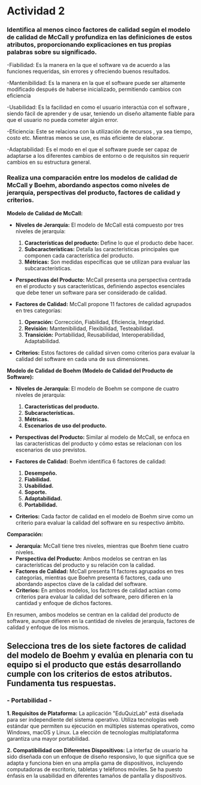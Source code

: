 # Actividad 2
### Identifica al menos cinco factores de calidad según el modelo de calidad de McCall y profundiza en las definiciones de estos atributos, proporcionando explicaciones en tus propias palabras sobre su significado. 

-Fiabilidad: Es la manera en la que el software va de acuerdo a las funciones requeridas, sin errores y ofreciendo buenos resultados.

-Mantenibilidad: Es la manera en la que el software puede ser altamente modificado después de haberse inicializado, permitiendo cambios con eficiencia 

-Usabilidad: Es la facilidad en como el usuario interactúa con el software	, siendo fácil de aprender y de usar, teniendo un diseño altamente fiable para que el usuario no pueda cometer algún error.

-Eficiencia: Este se relaciona con la utilización de recursos , ya sea tiempo, costo etc. Mientras menos se use, es más eficiente de elaborar. 

-Adaptabilidad: Es el modo en el que el software puede ser capaz de adaptarse a los diferentes cambios de entorno o de requisitos sin requerir cambios en su estructura general. 


### Realiza una comparación entre los modelos de calidad de McCall y Boehm, abordando aspectos como niveles de jerarquía, perspectivas del producto, factores de calidad y criterios. 

**Modelo de Calidad de McCall:**

- **Niveles de Jerarquía:** El modelo de McCall está compuesto por tres niveles de jerarquía:
  1. **Características del producto:** Define lo que el producto debe hacer.
  2. **Subcaracterísticas:** Detalla las características principales que componen cada característica del producto.
  3. **Métricas:** Son medidas específicas que se utilizan para evaluar las subcaracterísticas.

- **Perspectivas del Producto:** McCall presenta una perspectiva centrada en el producto y sus características, definiendo aspectos esenciales que debe tener un software para ser considerado de calidad.

- **Factores de Calidad:** McCall propone 11 factores de calidad agrupados en tres categorías:
  1. **Operación:** Corrección, Fiabilidad, Eficiencia, Integridad.
  2. **Revisión:** Mantenibilidad, Flexibilidad, Testeabilidad.
  3. **Transición:** Portabilidad, Reusabilidad, Interoperabilidad, Adaptabilidad.

- **Criterios:** Estos factores de calidad sirven como criterios para evaluar la calidad del software en cada una de sus dimensiones.

**Modelo de Calidad de Boehm (Modelo de Calidad del Producto de Software):**

- **Niveles de Jerarquía:** El modelo de Boehm se compone de cuatro niveles de jerarquía:
  1. **Características del producto.**
  2. **Subcaracterísticas.**
  3. **Métricas.**
  4. **Escenarios de uso del producto.**

- **Perspectivas del Producto:** Similar al modelo de McCall, se enfoca en las características del producto y cómo estas se relacionan con los escenarios de uso previstos.

- **Factores de Calidad:** Boehm identifica 6 factores de calidad:
  1. **Desempeño.**
  2. **Fiabilidad.**
  3. **Usabilidad.**
  4. **Soporte.**
  5. **Adaptabilidad.**
  6. **Portabilidad.**

- **Criterios:** Cada factor de calidad en el modelo de Boehm sirve como un criterio para evaluar la calidad del software en su respectivo ámbito.

**Comparación:**

- **Jerarquía:** McCall tiene tres niveles, mientras que Boehm tiene cuatro niveles.
- **Perspectiva del Producto:** Ambos modelos se centran en las características del producto y su relación con la calidad.
- **Factores de Calidad:** McCall presenta 11 factores agrupados en tres categorías, mientras que Boehm presenta 6 factores, cada uno abordando aspectos clave de la calidad del software.
- **Criterios:** En ambos modelos, los factores de calidad actúan como criterios para evaluar la calidad del software, pero difieren en la cantidad y enfoque de dichos factores.

En resumen, ambos modelos se centran en la calidad del producto de software, aunque difieren en la cantidad de niveles de jerarquía, factores de calidad y enfoque de los mismos.

## Selecciona tres de los siete factores de calidad del modelo de Boehm y evalúa en plenaria con tu equipo si el producto que estás desarrollando cumple con los criterios de estos atributos. Fundamenta tus respuestas.

### - Portabilidad -

**1. Requisitos de Plataforma:**
La aplicación "EduQuizLab" está diseñada para ser independiente del sistema operativo. Utiliza tecnologías web estándar que permiten su ejecución en múltiples sistemas operativos, como Windows, macOS y Linux. La elección de tecnologías multiplataforma garantiza una mayor portabilidad.

**2. Compatibilidad con Diferentes Dispositivos:**
La interfaz de usuario ha sido diseñada con un enfoque de diseño responsivo, lo que significa que se adapta y funciona bien en una amplia gama de dispositivos, incluyendo computadoras de escritorio, tabletas y teléfonos móviles. Se ha puesto énfasis en la usabilidad en diferentes tamaños de pantalla y dispositivos.